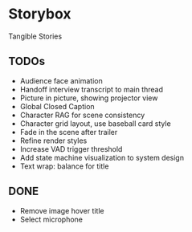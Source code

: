 # Storybox

Tangible Stories

## TODOs

- Audience face animation
- Handoff interview transcript to main thread
- Picture in picture, showing projector view
- Global Closed Caption
- Character RAG for scene consistency
- Character grid layout, use baseball card style
- Fade in the scene after trailer
- Refine render styles
- Increase VAD trigger threshold
- Add state machine visualization to system design
- Text wrap: balance for title

## DONE

- Remove image hover title
- Select microphone
